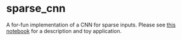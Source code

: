 # sparse_cnn
A for-fun implementation of a CNN for sparse inputs. Please see [this notebook](https://github.com/IdRatherBeCoding/sparse_cnn/blob/master/sparse_cnn.ipynb) for a description and toy application.

